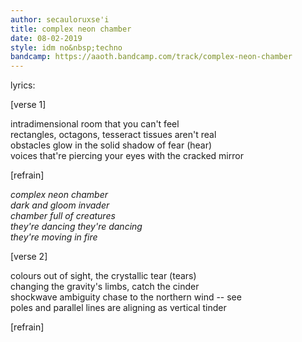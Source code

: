 ```yaml
---
author: secauloruxse'i
title: complex neon chamber
date: 08-02-2019
style: idm no&nbsp;techno
bandcamp: https://aaoth.bandcamp.com/track/complex-neon-chamber
---
```


lyrics:

[verse 1]

intradimensional room that you can't feel  
rectangles, octagons, tesseract tissues aren't real  
obstacles glow in the solid shadow of fear (hear)  
voices that're piercing your eyes with the cracked mirror

[refrain]

*complex neon chamber  
dark and gloom invader  
chamber full of creatures  
they're dancing they're dancing  
they're moving in fire*

[verse 2]

colours out of sight, the crystallic tear (tears)  
changing the gravity's limbs, catch the cinder  
shockwave ambiguity chase to the northern wind -- see  
poles and parallel lines are aligning as vertical tinder

[refrain]
